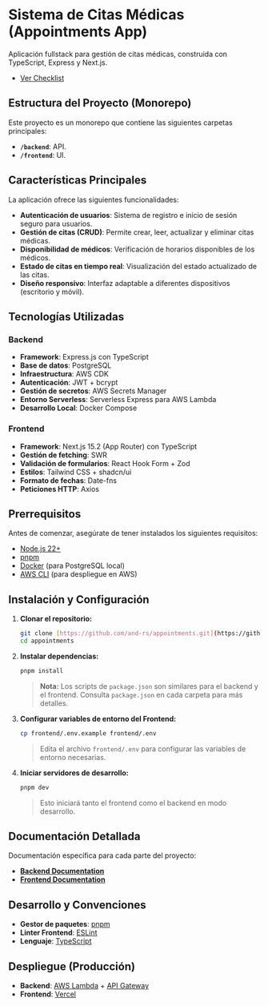 # Sistema de Citas Médicas (Appointments App)

Aplicación fullstack para gestión de citas médicas, construida con TypeScript, Express y Next.js.

  - [Ver Checklist](./CHECKLIST.md)

## Estructura del Proyecto (Monorepo)

Este proyecto es un monorepo que contiene las siguientes carpetas principales:

  - **`/backend`**:  API.
  - **`/frontend`**: UI.

## Características Principales

La aplicación ofrece las siguientes funcionalidades:

  * **Autenticación de usuarios**:  Sistema de registro e inicio de sesión seguro para usuarios.
  * **Gestión de citas (CRUD)**:  Permite crear, leer, actualizar y eliminar citas médicas.
  * **Disponibilidad de médicos**:  Verificación de horarios disponibles de los médicos.
  * **Estado de citas en tiempo real**:  Visualización del estado actualizado de las citas.
  * **Diseño responsivo**:  Interfaz adaptable a diferentes dispositivos (escritorio y móvil).

## Tecnologías Utilizadas

### Backend

  * **Framework**: Express.js con TypeScript
  * **Base de datos**: PostgreSQL
  * **Infraestructura**: AWS CDK
  * **Autenticación**: JWT + bcrypt
  * **Gestión de secretos**: AWS Secrets Manager
  * **Entorno Serverless**: Serverless Express para AWS Lambda
  * **Desarrollo Local**: Docker Compose

### Frontend

  * **Framework**: Next.js 15.2 (App Router) con TypeScript
  * **Gestión de fetching**: SWR
  * **Validación de formularios**: React Hook Form + Zod
  * **Estilos**: Tailwind CSS + shadcn/ui
  * **Formato de fechas**: Date-fns
  * **Peticiones HTTP**: Axios

## Prerrequisitos

Antes de comenzar, asegúrate de tener instalados los siguientes requisitos:

  * [Node.js 22+](https://www.google.com/url?sa=E&source=gmail&q=https://nodejs.org/)
  * [pnpm](https://www.google.com/url?sa=E&source=gmail&q=https://pnpm.io/)
  * [Docker](https://www.google.com/url?sa=E&source=gmail&q=https://www.docker.com/) (para PostgreSQL local)
  * [AWS CLI](https://www.google.com/url?sa=E&source=gmail&q=https://aws.amazon.com/cli/) (para despliegue en AWS)

## Instalación y Configuración

1.  **Clonar el repositorio:**

    ```bash
    git clone [https://github.com/and-rs/appointments.git](https://github.com/and-rs/appointments.git)
    cd appointments
    ```

2.  **Instalar dependencias:**

    ```bash
    pnpm install
    ```

    > **Nota:** Los scripts de `package.json` son similares para el backend y el frontend. Consulta `package.json` en cada carpeta para más detalles.

3.  **Configurar variables de entorno del Frontend:**

    ```bash
    cp frontend/.env.example frontend/.env
    ```

    > Edita el archivo `frontend/.env` para configurar las variables de entorno necesarias.

4.  **Iniciar servidores de desarrollo:**

    ```bash
    pnpm dev
    ```

    > Esto iniciará tanto el frontend como el backend en modo desarrollo.

## Documentación Detallada

Documentación específica para cada parte del proyecto:
  * **[Backend Documentation](./backend/README.md)**
  * **[Frontend Documentation](./frontend/README.md)**

## Desarrollo y Convenciones

  * **Gestor de paquetes**: [pnpm](https://www.google.com/url?sa=E&source=gmail&q=https://pnpm.io/)
  * **Linter Frontend**: [ESLint](https://www.google.com/url?sa=E&source=gmail&q=https://eslint.org/)
  * **Lenguaje**: [TypeScript](https://www.google.com/url?sa=E&source=gmail&q=https://www.typescriptlang.org/)

## Despliegue (Producción)

  * **Backend**: [AWS Lambda](https://www.google.com/url?sa=E&source=gmail&q=https://aws.amazon.com/lambda/) + [API Gateway](https://www.google.com/url?sa=E&source=gmail&q=https://aws.amazon.com/api-gateway/)
  * **Frontend**: [Vercel](https://www.google.com/url?sa=E&source=gmail&q=https://vercel.com/)
